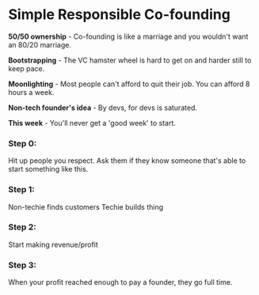 # Simple Responsible Co-founding

**50/50 ownership** - Co-founding is like a marriage and you wouldn't want an 80/20 marriage.

**Bootstrapping** - The VC hamster wheel is hard to get on and harder still to keep pace.

**Moonlighting** - Most people can't afford to quit their job.  You can afford 8 hours a week.

**Non-tech founder's idea** - By devs, for devs is saturated.

**This week** - You'll never get a 'good week' to start.

### Step 0:
Hit up people you respect.  Ask them if they know someone that's able to start something like this.

### Step 1: 
Non-techie finds customers
Techie builds thing

### Step 2:
Start making revenue/profit

### Step 3:
When your profit reached enough to pay a founder, they go full time.



